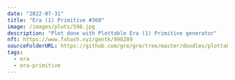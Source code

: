 ```yaml
---
date: "2022-07-31"
title: "Era (1) Primitive #360"
image: /images/plots/598.jpg
description: "Plot done with Plottable Era (1) Primitive generator"
nft: https://www.fxhash.xyz/gentk/998289
sourceFolderURL: https://github.com/gre/gre/tree/master/doodles/plottable-era-primitive
tags:
  - era
  - era-primitive
---
```

